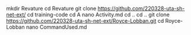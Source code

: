 mkdir Revature
cd Revature
git clone  https://github.com/220328-uta-sh-net-ext/
cd training-code
cd A
nano Activity.md
cd ..
cd ..
git clone https://github.com/220328-uta-sh-net-ext/Royce-Lobban.git
cd Royce-Lobban
nano CommandUsed.md
